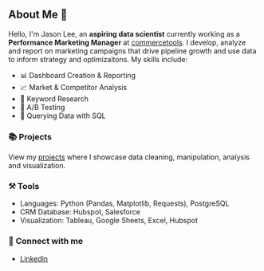## About Me 🤙

Hello, I'm Jason Lee, an **aspiring data scientist** currently working as a **Performance Marketing Manager** at [commercetools](https://commercetools.com/). I develop, analyze and report on marketing campaigns that drive pipeline growth and use data to inform strategy and optimizaitons. My skills include:
- 📊 Dashboard Creation & Reporting
- 📈 Market & Competitor Analysis
- 🔎 Keyword Research
- 🧪 A/B Testing
- 💾 Querying Data with SQL

### 📚 **Projects**
View my [projects](https://github.com/JasonSTLee/Portfolio-Guide) where I showcase data cleaning, manipulation, analysis and visualization.

### ⚒️ **Tools**
- Languages: Python (Pandas, Matplotlib, Requests), PostgreSQL
- CRM Database: Hubspot, Salesforce
- Visualization: Tableau, Google Sheets, Excel, Hubspot

### 👋 **Connect with me**
- [Linkedin](https://www.linkedin.com/in/jason-lee-117176193/)
